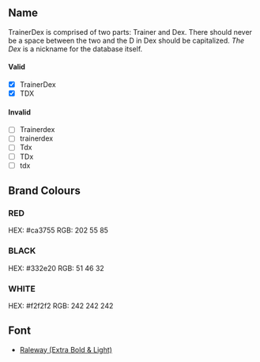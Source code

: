 ## Name

TrainerDex is comprised of two parts: Trainer and Dex. There should never be a space between the two and the D in Dex should be capitalized. 
_The Dex_ is a nickname for the database itself. 

#### Valid
- [x] TrainerDex
- [x] TDX

#### Invalid
- [ ] Trainerdex
- [ ] trainerdex
- [ ] Tdx
- [ ] TDx
- [ ] tdx

## Brand Colours
### RED

HEX: #ca3755
RGB: 202 55 85

### BLACK

HEX: #332e20
RGB: 51 46 32

### WHITE

HEX: #f2f2f2
RGB: 242 242 242

## Font

* [Raleway (Extra Bold & Light)](https://fonts.google.com/specimen/Raleway)
